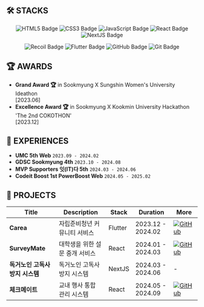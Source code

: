 ## 🛠 STACKS

<div align="center">
  
  ![HTML5 Badge](https://img.shields.io/badge/html5-E34F26?style=for-the-badge&logo=html5&logoColor=white) 
  ![CSS3 Badge](https://img.shields.io/badge/css-1572B6?style=for-the-badge&logo=css3&logoColor=white) 
  ![JavaScript Badge](https://img.shields.io/badge/javascript-F7DF1E?style=for-the-badge&logo=javascript&logoColor=black)
  ![React Badge](https://img.shields.io/badge/react-61DAFB?style=for-the-badge&logo=react&logoColor=black) 
  ![NextJS Badge](https://img.shields.io/badge/next.js-000000?style=for-the-badge&logo=nextdotjs&logoColor=white)
  
  ![Recoil Badge](https://img.shields.io/badge/recoil-3578E5?style=for-the-badge&logo=recoil&logoColor=white) 
  ![Flutter Badge](https://img.shields.io/badge/flutter-02569B?style=for-the-badge&logo=flutter&logoColor=white)
  ![GitHub Badge](https://img.shields.io/badge/github-181717?style=for-the-badge&logo=github&logoColor=white) 
  ![Git Badge](https://img.shields.io/badge/git-F05032?style=for-the-badge&logo=git&logoColor=white)

</div>

## 🏆 AWARDS

- **Grand Award 🏆** in Sookmyung X Sungshin Women's University Ideathon  
  [2023.06]
- **Excellence Award 🏆** in Sookmyung X Kookmin University Hackathon 'The 2nd COKOTHON'  
  [2023.12]

## 🌟 EXPERIENCES

- **UMC 5th Web** `2023.09 - 2024.02`
- **GDSC Sookmyung 4th** `2023.10 - 2024.08`
- **MVP Supporters 잇(IT)다 5th** `2024.03 - 2024.06`
- **Codeit Boost 1st PowerBoost Web** `2024.05 - 2025.02`
  
## 🚀 PROJECTS

| Title                           | Description                 | Stack   | Duration         | More                                                                                                      |
|---------------------------------|-----------------------------|---------|------------------|-----------------------------------------------------------------------------------------------------------|
| **Carea**                       | 자립준비청년 커뮤니티 서비스  | Flutter | 2023.12 - 2024.02 | [![GitHub](https://img.shields.io/badge/GitHub-black?style=for-the-badge&logo=github)](https://github.com/Team-Carea/Carea-submit) |
| **SurveyMate**                  | 대학생을 위한 설문 중개 서비스 | React   | 2024.01 - 2024.03 | [![GitHub](https://img.shields.io/badge/GitHub-black?style=for-the-badge&logo=github)](https://github.com/hanjeonghyun/surveymate) |
| **독거노인 고독사 방지 시스템**    | 독거노인 고독사 방지 시스템      | NextJS  | 2024.03 - 2024.06 | -                                                                                                         |
| **체크메이트**                   | 교내 행사 통합 관리 시스템       | React   | 2024.05 - 2024.09 | [![GitHub](https://img.shields.io/badge/GitHub-black?style=for-the-badge&logo=github)](https://github.com/CheckMate-sookmyung/CheckMate-client) |
